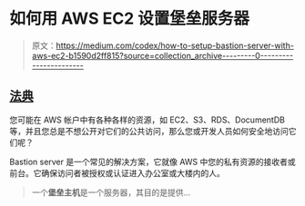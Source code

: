 # 如何用 AWS EC2 设置堡垒服务器

> 原文：<https://medium.com/codex/how-to-setup-bastion-server-with-aws-ec2-b1590d2ff815?source=collection_archive---------0----------------------->

## [法典](http://medium.com/codex)

您可能在 AWS 帐户中有各种各样的资源，如 EC2、S3、RDS、DocumentDB 等，并且您总是不想公开对它们的公共访问，那么您或开发人员如何安全地访问它们呢？

Bastion server 是一个常见的解决方案，它就像 AWS 中您的私有资源的接收者或前台。它确保访问者被授权或认证进入办公室或大楼内的人。

> 一个**堡垒主机**是一个服务器，其目的是提供…